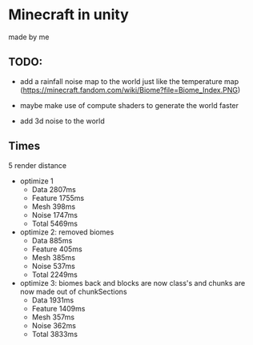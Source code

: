 ﻿# Minecraft in  unity
made by me


## TODO:

- add a rainfall noise map to the world just like the temperature map (https://minecraft.fandom.com/wiki/Biome?file=Biome_Index.PNG)
- maybe make use of compute shaders to generate the world faster

- add 3d noise to the world

## Times

5 render distance
- optimize 1
  - Data 2807ms
  - Feature 1755ms
  - Mesh 398ms
  - Noise 1747ms
  - Total 5469ms
- optimize 2: removed biomes
  - Data 885ms
  - Feature 405ms
  - Mesh 385ms
  - Noise 537ms
  - Total 2249ms
- optimize 3: biomes back and blocks are now class's and chunks are now made out of chunkSections
  - Data 1931ms
  - Feature 1409ms
  - Mesh 357ms
  - Noise 362ms
  - Total 3833ms
  